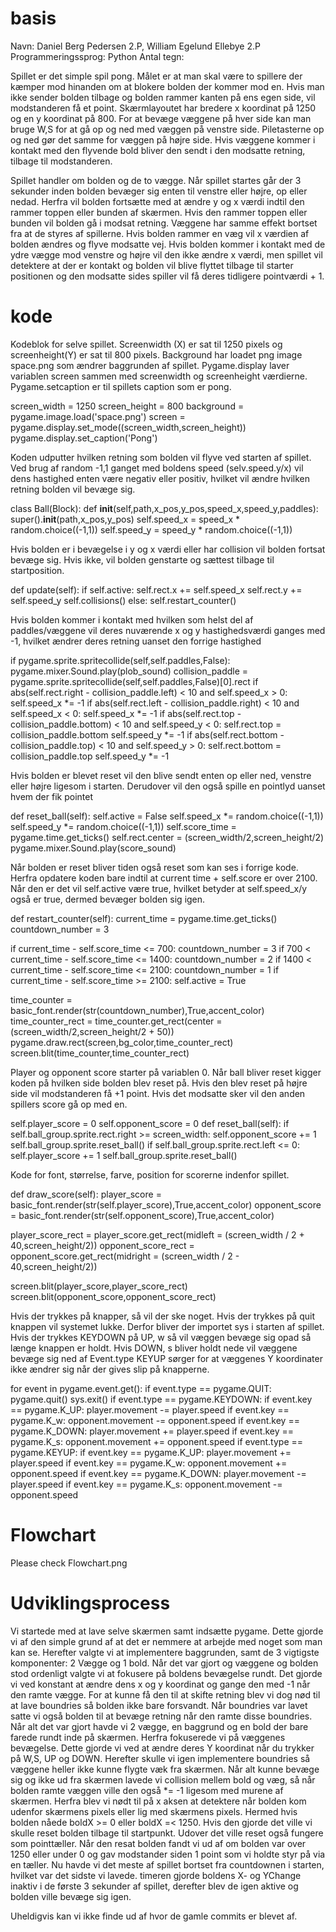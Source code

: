 # basis

Navn: Daniel Berg Pedersen 2.P, William Egelund Ellebye 2.P
Programmeringssprog: Python
Antal tegn:

Spillet er det simple spil pong. Målet er at man skal være to spillere der kæmper mod hinanden om at blokere bolden der kommer mod en. Hvis man ikke sender bolden tilbage og bolden rammer kanten på ens egen side, vil modstanderen få et point.
Skærmlayoutet har bredere x koordinat på 1250 og en y koordinat på 800. For at bevæge væggene på hver side kan man bruge W,S for at gå op og ned med væggen på venstre side. Piletasterne op og ned gør det samme for væggen på højre side. Hvis væggene kommer i kontakt med den flyvende bold bliver den sendt i den modsatte retning, tilbage til modstanderen. 

Spillet handler om bolden og de to vægge. Når spillet startes går der 3 sekunder inden bolden bevæger sig enten til venstre eller højre, op eller nedad. Herfra vil bolden fortsætte med at ændre y og x værdi indtil den rammer toppen eller bunden af skærmen. Hvis den rammer toppen eller bunden vil bolden gå i modsat retning. Væggene har samme effekt bortset fra at de styres af spillerne. Hvis bolden rammer en væg vil x værdien af bolden ændres og flyve modsatte vej. Hvis bolden kommer i kontakt med de ydre vægge mod venstre og højre vil den ikke ændre x værdi, men spillet vil detektere at der er kontakt og bolden vil blive flyttet tilbage til starter positionen og den modsatte sides spiller vil få deres tidligere pointværdi + 1. 

# kode

Kodeblok for selve spillet. Screenwidth (X) er sat til 1250 pixels og screenheight(Y) er sat til 800 pixels. Background har loadet png image space.png som ændrer baggrunden af spillet. Pygame.display laver variablen screen sammen med screenwidth og screenheight værdierne. Pygame.setcaption er til spillets caption som er pong.

screen_width = 1250
screen_height = 800
background = pygame.image.load('space.png')
screen = pygame.display.set_mode((screen_width,screen_height))
pygame.display.set_caption('Pong')



Koden udputter hvilken retning som bolden vil flyve ved starten af spillet. Ved brug af random -1,1 ganget med boldens speed (selv.speed.y/x) vil dens hastighed enten være negativ eller positiv, hvilket vil ændre hvilken retning bolden vil bevæge sig.

class Ball(Block):
	def __init__(self,path,x_pos,y_pos,speed_x,speed_y,paddles):
		super().__init__(path,x_pos,y_pos)
		self.speed_x = speed_x * random.choice((-1,1))
		self.speed_y = speed_y * random.choice((-1,1))



Hvis bolden er i bevægelse i y og x værdi eller har collision vil bolden fortsat bevæge sig. Hvis ikke, vil bolden genstarte og sættest tilbage til startposition.

  def update(self):
		if self.active:
			self.rect.x += self.speed_x
			self.rect.y += self.speed_y
			self.collisions()
		else:
			self.restart_counter()

Hvis bolden kommer i kontakt med hvilken som helst del af paddles/væggene vil deres nuværende x og y hastighedsværdi ganges med -1, hvilket ændrer deres retning uanset den forrige hastighed

if pygame.sprite.spritecollide(self,self.paddles,False):
			pygame.mixer.Sound.play(plob_sound)
			collision_paddle = pygame.sprite.spritecollide(self,self.paddles,False)[0].rect
			if abs(self.rect.right - collision_paddle.left) < 10 and self.speed_x > 0:
				self.speed_x *= -1
			if abs(self.rect.left - collision_paddle.right) < 10 and self.speed_x < 0:
				self.speed_x *= -1
			if abs(self.rect.top - collision_paddle.bottom) < 10 and self.speed_y < 0:
				self.rect.top = collision_paddle.bottom
				self.speed_y *= -1
			if abs(self.rect.bottom - collision_paddle.top) < 10 and self.speed_y > 0:
				self.rect.bottom = collision_paddle.top
				self.speed_y *= -1

Hvis bolden er blevet reset vil den blive sendt enten op eller ned, venstre eller højre ligesom i starten. Derudover vil den også spille en pointlyd uanset hvem der fik pointet

def reset_ball(self):
		self.active = False
		self.speed_x *= random.choice((-1,1))
		self.speed_y *= random.choice((-1,1))
		self.score_time = pygame.time.get_ticks()
		self.rect.center = (screen_width/2,screen_height/2)
		pygame.mixer.Sound.play(score_sound)

Når bolden er reset bliver tiden også reset som kan ses i forrige kode. Herfra opdatere koden bare indtil at current time + self.score er over 2100. Når den er det vil self.active være true, hvilket betyder at self.speed_x/y også er true, dermed bevæger bolden sig igen.

def restart_counter(self):
		current_time = pygame.time.get_ticks()
		countdown_number = 3

if current_time - self.score_time <= 700:
			countdown_number = 3
if 700 < current_time - self.score_time <= 1400:
			countdown_number = 2
if 1400 < current_time - self.score_time <= 2100:
			countdown_number = 1
if current_time - self.score_time >= 2100:
			self.active = True

time_counter = basic_font.render(str(countdown_number),True,accent_color)
		time_counter_rect = time_counter.get_rect(center = (screen_width/2,screen_height/2 + 50))
		pygame.draw.rect(screen,bg_color,time_counter_rect)
		screen.blit(time_counter,time_counter_rect)

Player og opponent score starter på variablen 0. Når ball bliver reset kigger koden på hvilken side bolden blev reset på. Hvis den blev reset på højre side vil modstanderen få +1 point. Hvis det modsatte sker vil den anden spillers score gå op med en. 

self.player_score = 0
self.opponent_score = 0
def reset_ball(self):
		if self.ball_group.sprite.rect.right >= screen_width:
			self.opponent_score += 1
			self.ball_group.sprite.reset_ball()
		if self.ball_group.sprite.rect.left <= 0:
			self.player_score += 1
			self.ball_group.sprite.reset_ball()

Kode for font, størrelse, farve, position for scorerne indenfor spillet. 

def draw_score(self):
		player_score = basic_font.render(str(self.player_score),True,accent_color)
		opponent_score = basic_font.render(str(self.opponent_score),True,accent_color)

player_score_rect = player_score.get_rect(midleft = (screen_width / 2 + 40,screen_height/2))
		opponent_score_rect = opponent_score.get_rect(midright = (screen_width / 2 - 40,screen_height/2))

screen.blit(player_score,player_score_rect)
		screen.blit(opponent_score,opponent_score_rect)


Hvis der trykkes på knapper, så vil der ske noget.
Hvis der trykkes på quit knappen vil systemet lukke. Derfor bliver der importet sys i starten af spillet. 
Hvis der trykkes KEYDOWN på UP, w så vil væggen bevæge sig opad så længe knappen er holdt. Hvis DOWN, s bliver holdt nede vil væggene bevæge sig ned af
Event.type KEYUP sørger for at væggenes Y koordinater ikke ændrer sig når der gives slip på knapperne.

for event in pygame.event.get():
		if event.type == pygame.QUIT:
			pygame.quit()
			sys.exit()
		if event.type == pygame.KEYDOWN:
			if event.key == pygame.K_UP:
				player.movement -= player.speed
			if event.key == pygame.K_w:
				opponent.movement -= opponent.speed
			if event.key == pygame.K_DOWN:
				player.movement += player.speed
			if event.key == pygame.K_s:
				opponent.movement += opponent.speed
		if event.type == pygame.KEYUP:
			if event.key == pygame.K_UP:
				player.movement += player.speed
			if event.key == pygame.K_w:
				opponent.movement += opponent.speed
			if event.key == pygame.K_DOWN:
				player.movement -= player.speed
			if event.key == pygame.K_s:
				opponent.movement -= opponent.speed

# Flowchart
Please check Flowchart.png

# Udviklingsprocess
Vi startede med at lave selve skærmen samt indsætte pygame. Dette gjorde vi af den simple grund af at det er nemmere at arbejde med noget som man kan se.
Herefter valgte vi at implementere baggrunden, samt de 3 vigtigste komponenter: 2 Vægge og 1 bold.
Når det var gjort og væggene og bolden stod ordenligt valgte vi at fokusere på boldens bevægelse rundt. Det gjorde vi ved konstant at ændre dens x og y koordinat og gange den med -1 når den ramte vægge. For at kunne få den til at skifte retning blev vi dog nød til at lave boundries så bolden ikke bare forsvandt. Når boundries var lavet satte vi også bolden til at bevæge retning når den ramte disse boundries.
Når alt det var gjort havde vi 2 vægge, en baggrund og en bold der bare farede rundt inde på skærmen. Herfra fokuserede vi på væggenes bevægelse. Dette gjorde vi ved at ændre deres Y koordinat når du trykker på W,S, UP og DOWN. Herefter skulle vi igen implementere boundries så væggene heller ikke kunne flygte væk fra skærmen.
Når alt kunne bevæge sig og ikke ud fra skærmen lavede vi collision mellem bold og væg, så når bolden ramte væggen ville den også *= -1 ligesom med murene af skærmen. Herfra blev vi nødt til på x aksen at detektere når bolden kom udenfor skærmens pixels eller lig med skærmens pixels. Hermed hvis bolden nåede boldX >= 0 eller boldX =< 1250. Hvis den gjorde det ville vi skulle reset bolden tilbage til startpunkt. Udover det ville reset også fungere som pointtæller. Når den resat bolden fandt vi ud af om bolden var over 1250 eller under 0 og gav modstander siden 1 point som vi holdte styr på via en tæller. 
Nu havde vi det meste af spillet bortset fra countdownen i starten, hvilket var det sidste vi lavede. timeren gjorde boldens X- og YChange inaktiv i de første 3 sekunder af spillet, derefter blev de igen aktive og bolden ville bevæge sig igen.

Uheldigvis kan vi ikke finde ud af hvor de gamle commits er blevet af. 
